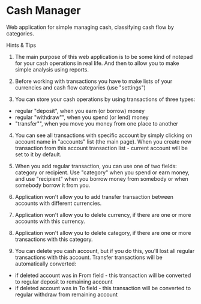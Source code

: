 #  Cash Manager

Web application for simple managing cash, classifying cash flow by categories.

Hints & Tips

1. The main purpose of this web application is to be some kind of notepad for your cash operations in real life. And then to allow you to make simple analysis using reports.

2. Before working with transactions you have to make lists of your currencies and cash flow categories (use "settings")

3. You can store your cash operations by using transactions of three types: 
- regular "deposit", when you earn (or borrow) money 
- regular "withdraw"", when you spend (or lend) money 
- "transfer"", when you move you money from one place to another

4. You can see all transactions with specific account by simply clicking on account name in "accounts" list (the main page). When you create new transaction from this account transaction list - current account will be set to it by default.

5. When you add regular transaction, you can use one of two fields: category or recipient. Use "category" when you spend or earn money, and use "recipient" when you borrow money from somebody or when somebody borrow it from you.

6. Application won't allow you to add transfer transaction between accounts with different currencies.

7. Application won't allow you to delete currency, if there are one or more accounts with this currency.

8. Application won't allow you to delete category, if there are one or more transactions with this category.

9. You can delete you cash account, but if you do this, you'll lost all regular transactions with this account. Transfer transactions will be automatically converted: 
* if deleted account was in From field - this transaction will be converted to regular deposit to remaining account 
* if deleted account was in To field - this transaction will be converted to regular withdraw from remaining account
